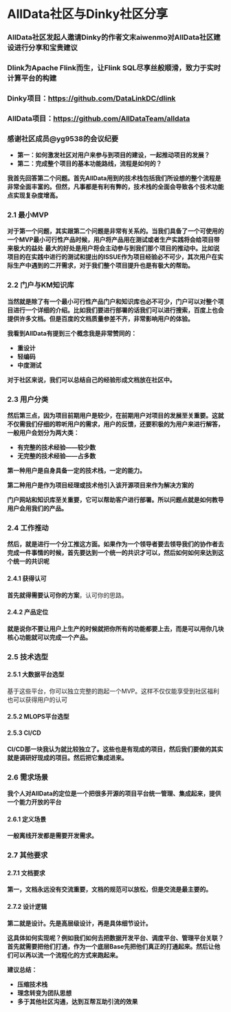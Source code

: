 # AllData社区与Dinky社区分享

### AllData社区发起人邀请Dinky的作者文末aiwenmo对AllData社区建设进行分享和宝贵建议
### Dlink为Apache Flink而生，让Flink SQL尽享丝般顺滑，致力于实时计算平台的构建
### Dinky项目：https://github.com/DataLinkDC/dlink
### AllData项目：https://github.com/AllDataTeam/alldata
### 感谢社区成员@yg9538的会议纪要
- **第一：如何激发社区对用户来参与到项目的建设，一起推动项目的发展？**
- **第二：完成整个项目的基本功能路线，流程是如何的？**

**我首先回答第二个问题。首先AllData用到的技术栈包括我们所设想的整个流程是非常全面丰富的。但然，凡事都是有利有弊的，技术栈的全面会导致各个技术功能点实现复杂度增高。**

### 2.1 最小MVP

**对于第一个问题，其实跟第二个问题是非常有关系的。当我们具备了一个可使用的一个MVP最小可行性产品时候，用户将产品用在测试或者生产实践将会给项目带来极大的益处**
**最大的好处是用户将会主动参与到我们那个项目的推动中。比如说项目的在实践中进行的测试和提出的ISSUE作为项目经验必不可少，其次用户在实际生产中遇到的二开需求，对于我们整个项目提升也是有极大的帮助。**

### 2.2 门户与KM知识库

**当然就是除了有一个最小可行性产品门户和知识库也必不可少，门户可以对整个项目进行一个详细的介绍。比如我们要进行部署的话我们可以进行搜索，百度上也会提供许多文档。但是百度的文档质量参差不齐，非常影响用户的体验。**

**我看到AllData有提到三个概念我是非常赞同的：**

- **重设计**
- **轻编码**
- **中度测试**

**对于社区来说，我们可以总结自己的经验形成文档放在社区中。**

### 2.3 用户分类

**然后第三点，因为项目前期用户是较少，在前期用户对项目的发展至关重要。这就不仅需我们仔细的聆听用户的需求，用户的反馈，还要积极的为用户来进行解答，一般用户会划分为两大类：**

- **有完整的技术经验——较少数**
- **无完整的技术经验——占多数**

**第一种用户是自身具备一定的技术栈，一定的能力。**

**第二种用户是作为项目经理或技术他引入该开源项目来作为解决方案的**

**门户网站和知识库至关重要，它可以帮助客户进行部署。所以问题点就是如何教导用户会用我们的产品。**

### 2.4 工作推动

**然后，就是进行一个分工推这方面。如果作为一个领导者要去领导我们的协作者去完成一件事情的时候，首先要达到一个统一的共识才可以，然后如何如何来达到这个统一的共识呢**

#### 2.4.1 获得认可

**首先就得需要认可你的方案**，认可你的思路。

#### 2.4.2 产品定位

**就是说你不要让用户上生产的时候就把你所有的功能都要上去，而是可以用你几块核心功能就可以完成一个产品。**

### 2.5 技术选型

#### 2.5.1 大数据平台选型

基于这些平台，你可以独立完整的跑起一个MVP。这样不仅仅能享受到社区福利也可以获得用户的认可

#### 2.5.2 MLOPS平台选型


#### 2.5.3 CI/CD

**CI/CD那一块我认为就比较独立了。这些也是有现成的项目，然后我们要做的其实就是调研好现成的项目。然后把它集成进来。**

### 2.6 需求场景

**我个人对AllData的定位是一个把很多开源的项目平台统一管理、集成起来，提供一个能力开放的平台**

#### 2.6.1 定义场景

**一般离线开发都是需要开发需求。**

### 2.7 其他要求

#### 2.7.1 文档要求

**第一，文档永远没有交流重要，文档的规范可以放松，但是交流是最主要的。**

#### 2.7.2 设计逻辑

**第二就是设计。先是高层级设计，再是具体细节设计。**

**这具体如何实现呢？例如我们如何去把数据开发平台、调度平台、管理平台关联？首先就需要把他们打通，作为一个底层Base先把他们真正的打通起来。然后让他们可以再以流一个流程化的方式来跑起来。**

**建议总结：**

- **压缩技术栈**
- **理念转变为团队思想**
- **多于其他社区沟通，达到互帮互助引流的效果**

